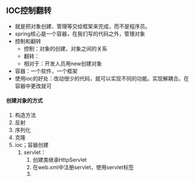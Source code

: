 ## IOC控制翻转
* 就是把对象创建、管理等交给框架来完成，而不是程序员。
* spring核心是一个容器，在我们写的代码之外，管理对象
* 控制和翻转
  * 控制：对象的创建，对象之间的关系
  * 翻转：
  * 相对于：开发人员用new创建对象
* 容器：一个软件，一个框架
* 使用ioc的好处：改动很少的代码，就可以实现不同的功能。实现解耦合。在容器中更改就可

#### 创建对象的方式
1. 构造方法
2. 反射
3. 序列化
4. 克隆
5. ioc；容器创建
   1. servlet：
      1. 创建类继承HttpServlet
      2. 在web.xml中注册servlet，使用servlet标签
      3. 

